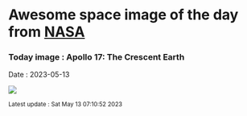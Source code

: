 
# Awesome space image of the day from [NASA](https://api.nasa.gov/)

### Today image : Apollo 17: The Crescent Earth
Date : 2023-05-13

![](https://apod.nasa.gov/apod/image/2305/AS17-152-23420_Ord1024c.jpg)

<small>Latest update : Sat May 13 07:10:52 2023</small>
        